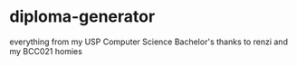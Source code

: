 # diploma-generator

everything from my USP Computer Science Bachelor's
thanks to renzi and my BCC021 homies
